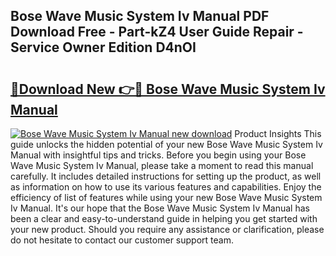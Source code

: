 ## Bose Wave Music System Iv Manual PDF Download Free - Part-kZ4 User Guide Repair - Service Owner Edition D4nOI

# <h2><a href="http://bc31978.oget.top/?id=Bose+Wave+Music+System+Iv+Manual">🔗Download New 👉🔴 Bose Wave Music System Iv Manual</a></h2>

[![Bose Wave Music System Iv Manual new download](https://i.imgur.com/5g1atiW.png)](http://bc31978.oget.top/?id=Bose+Wave+Music+System+Iv+Manual)
Product Insights This guide unlocks the hidden potential of your new Bose Wave Music System Iv Manual with insightful tips and tricks. Before you begin using your Bose Wave Music System Iv Manual, please take a moment to read this manual carefully. It includes detailed instructions for setting up the product, as well as information on how to use its various features and capabilities. Enjoy the efficiency of list of features while using your new Bose Wave Music System Iv Manual. It's our hope that the Bose Wave Music System Iv Manual has been a clear and easy-to-understand guide in helping you get started with your new product. Should you require any assistance or clarification, please do not hesitate to contact our customer support team.
